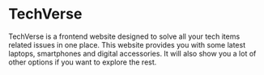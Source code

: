 # TechVerse
TechVerse is a frontend website designed to solve all your tech items related issues in one place. This website provides you with some latest laptops, smartphones and digital accessories. It will also show you a lot of other options if you want to explore the rest.
